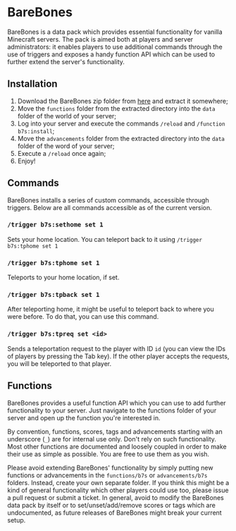 # BareBones
BareBones is a data pack which provides essential functionality for vanilla Minecraft servers. The pack is aimed both
at players and server administrators: it enables players to use additional commands through the use of triggers and
exposes a handy function API which can be used to further extend the server's functionality.

## Installation
1. Download the BareBones zip folder from [here](https://github.com/xMamo/Minecraft-BareBones/releases/latest) and
   extract it somewhere;
2. Move the `functions` folder from the extracted directory into the `data` folder of the world of your server;
3. Log into your server and execute the commands `/reload` and `/function b7s:install`;
4. Move the `advancements` folder from the extracted directory into the `data` folder of the word of your server;
5. Execute a `/reload` once again;
6. Enjoy!

## Commands
BareBones installs a series of custom commands, accessible through triggers. Below are all commands accessible as of
the current version.

### `/trigger b7s:sethome set 1`
Sets your home location. You can teleport back to it using `/trigger b7s:tphome set 1`

### `/trigger b7s:tphome set 1`
Teleports to your home location, if set.

### `/trigger b7s:tpback set 1`
After teleporting home, it might be useful to teleport back to where you were before. To do that, you can use this
command.

### `/trigger b7s:tpreq set <id>`
Sends a teleportation request to the player with ID `id` (you can view the IDs of players by pressing the Tab key). If
the other player accepts the requests, you will be teleported to that player.

## Functions
BareBones provides a useful function API which you can use to add further functionality to your server. Just navigate
to the functions folder of your server and open up the function you're interested in.

By convention, functions, scores, tags and advancements starting with an underscore (`_`) are for internal use only.
Don't rely on such functionality. Most other functions are documented and loosely coupled in order to make their use as
simple as possible. You are free to use them as you wish.

Please avoid extending BareBones' functionality by simply putting new functions or advancements in the `functions/b7s`
or `advancements/b7s` folders. Instead, create your own separate folder. If you think this might be a kind of
general functionality which other players could use too, please issue a pull request or submit a ticket.
In general, avoid to modify the BareBones data pack by itself or to set/unset/add/remove scores or tags which are
undocumented, as future releases of BareBones might break your current setup.
